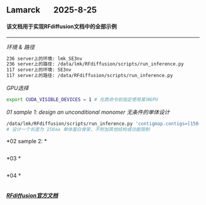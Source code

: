 ## Lamarck &nbsp; &nbsp; &nbsp; 2025-8-25
#### 该文档用于实现RFdiffusion文档中的全部示例
---

*环境 & 路径*
```bash
236 server上的环境: lmk_SE3nv
236 server上的路径: /data/lmk/RFdiffusion/scripts/run_inference.py
117 server上的环境: SE3nv
117 server上的路径: /data/RFdiffusion/scripts/run_inference.py
```

*GPU选择*
```bash
export CUDA_VISIBLE_DEVICES = 1 # 在跑命令前指定使用某块GPU
```

*01  sample 1: design an unconditional monomer 无条件的单体设计*
```bash
/data/lmk/RFdiffusion/scripts/run_inference.py 'contigmap.contigs=[150-150]' inference.output_prefix=outputs_pdb/output inference.num_designs=10
# 设计一个长度为 150aa 单体蛋白骨架，不附加其他结构或功能限制
```

*02  sample 2: *
```bash

```

*03  *
```bash

```

*04  *
```bash

```

##### [RFdiffusion官方文档](https://github.com/RosettaCommons/RFdiffusion)

























